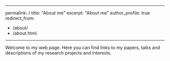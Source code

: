 ---
permalink: /
title: "About me"
excerpt: "About me"
author_profile: true
redirect_from: 
  - /about/
  - /about.html
  ---
Welcome to my web page. Here you can find links to my papers, talks and descriptions of my research projects and interests. 
